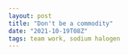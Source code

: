 ```yaml
---
layout: post
title: "Don't be a commodity"
date: "2021-10-19T08Z"
tags: team work, sodium halogen
---
```


